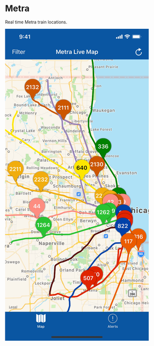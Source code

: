 # Metra

Real time Metra train locations.

![screenshot](https://github.com/atfinke/Metra/blob/master/screenshot.jpg?raw=true)
